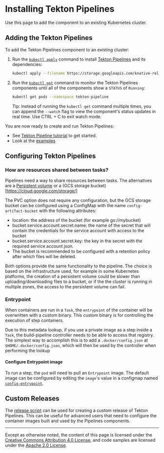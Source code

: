 # Installing Tekton Pipelines

Use this page to add the component to an existing Kubernetes cluster.

## Adding the Tekton Pipelines

To add the Tekton Pipelines component to an existing cluster:

1. Run the
   [`kubectl apply`](https://kubernetes.io/docs/reference/generated/kubectl/kubectl-commands#apply)
   command to install [Tekton Pipelines](https://github.com/knative/build-pipeline) and its
   dependencies:
   ```bash
   kubectl apply --filename https://storage.googleapis.com/knative-releases/build-pipeline/latest/release.yaml
   ```
1. Run the
   [`kubectl get`](https://kubernetes.io/docs/reference/generated/kubectl/kubectl-commands#get)
   command to monitor the Tekton Pipelines components until all of the components
   show a `STATUS` of `Running`:

   ```bash
   kubectl get pods --namespace tekton-pipeline
   ```

   Tip: Instead of running the `kubectl get` command multiple times, you can
   append the `--watch` flag to view the component's status updates in real
   time. Use CTRL + C to exit watch mode.

You are now ready to create and run Tekton Pipelines: 
 - See [Tekton Pipeline tutorial](./tutorial.md) to get started. 
 - Look at the [examples](https://github.com/knative/build-pipeline/tree/master/examples)


## Configuring Tekton Pipelines

### How are resources shared between tasks?

Pipelines need a way to share resources between tasks. The alternatives are a [Persistent volume](https://kubernetes.io/docs/concepts/storage/persistent-volumes/)
or a (GCS storage bucket)[https://cloud.google.com/storage/]

The PVC option does not require any configuration, but the GCS storage bucket can be 
configured using a ConfigMap with the name `config-artifact-bucket` with the following 
attributes:

- location: the address of the bucket (for example gs://mybucket)
- bucket.service.account.secret.name: the name of the secret that will contain
  the credentials for the service account with access to the bucket
- bucket.service.account.secret.key: the key in the secret with the required
  service account json. 
- The bucket is recommended to be configured with a
  retention policy after which files will be deleted.

Both options provide the same functionality to the pipeline. The choice is based
on the infrastructure used, for example in some Kubernetes platforms, the
creation of a persistent volume could be slower than uploading/downloading files
to a bucket, or if the the cluster is running in multiple zones, the access to
the persistent volume can fail.

### Entrypoint

When containers are run in a `Task`, the `entrypoint` of the container will be
overwritten with a custom binary. This custom binary is for controlling the 
execution of step containers. 

Due to this metadata lookup, if you use a private image as a step inside a
`Task`, the build-pipeline controller needs to be able to access that registry.
The simplest way to accomplish this is to add a `.docker/config.json` at
`$HOME/.docker/config.json`, which will then be used by the controller when
performing the lookup

#### Configure Entrypoint image

To run a step, the `pod` will need to pull an `Entrypoint` image. The default 
image can be configured by editing the `image`'s value in a configmap named
[`config-entrypoint`](./../config/config-entrypoint.yaml).

## Custom Releases

The [release script](./../hack/release.md) can be used for creating a custom 
release of Tekton Pipelines. This can be useful for advanced users that need 
to configure the container images built and used by the Pipelines components.


---

Except as otherwise noted, the content of this page is licensed under the
[Creative Commons Attribution 4.0 License](https://creativecommons.org/licenses/by/4.0/),
and code samples are licensed under the
[Apache 2.0 License](https://www.apache.org/licenses/LICENSE-2.0).
